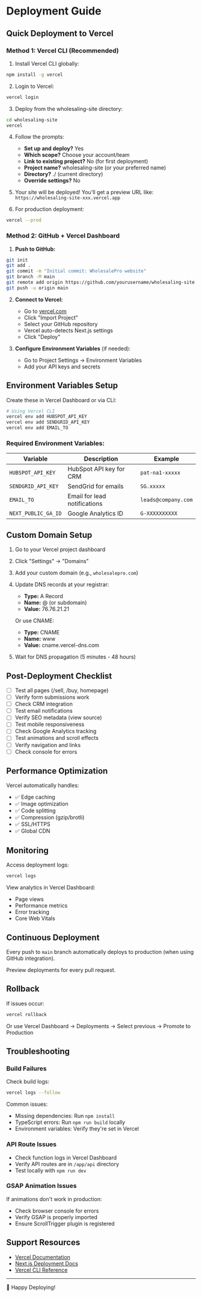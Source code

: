 # Deployment Guide

## Quick Deployment to Vercel

### Method 1: Vercel CLI (Recommended)

1. Install Vercel CLI globally:
```bash
npm install -g vercel
```

2. Login to Vercel:
```bash
vercel login
```

3. Deploy from the wholesaling-site directory:
```bash
cd wholesaling-site
vercel
```

4. Follow the prompts:
   - **Set up and deploy?** Yes
   - **Which scope?** Choose your account/team
   - **Link to existing project?** No (for first deployment)
   - **Project name?** wholesaling-site (or your preferred name)
   - **Directory?** ./ (current directory)
   - **Override settings?** No

5. Your site will be deployed! You'll get a preview URL like:
   `https://wholesaling-site-xxx.vercel.app`

6. For production deployment:
```bash
vercel --prod
```

### Method 2: GitHub + Vercel Dashboard

1. **Push to GitHub:**
```bash
git init
git add .
git commit -m "Initial commit: WholesalePro website"
git branch -M main
git remote add origin https://github.com/yourusername/wholesaling-site.git
git push -u origin main
```

2. **Connect to Vercel:**
   - Go to [vercel.com](https://vercel.com/new)
   - Click "Import Project"
   - Select your GitHub repository
   - Vercel auto-detects Next.js settings
   - Click "Deploy"

3. **Configure Environment Variables** (if needed):
   - Go to Project Settings → Environment Variables
   - Add your API keys and secrets

## Environment Variables Setup

Create these in Vercel Dashboard or via CLI:

```bash
# Using Vercel CLI
vercel env add HUBSPOT_API_KEY
vercel env add SENDGRID_API_KEY
vercel env add EMAIL_TO
```

### Required Environment Variables:

| Variable | Description | Example |
|----------|-------------|---------|
| `HUBSPOT_API_KEY` | HubSpot API key for CRM | `pat-na1-xxxxx` |
| `SENDGRID_API_KEY` | SendGrid for emails | `SG.xxxxx` |
| `EMAIL_TO` | Email for lead notifications | `leads@company.com` |
| `NEXT_PUBLIC_GA_ID` | Google Analytics ID | `G-XXXXXXXXXX` |

## Custom Domain Setup

1. Go to your Vercel project dashboard
2. Click "Settings" → "Domains"
3. Add your custom domain (e.g., `wholesalepro.com`)
4. Update DNS records at your registrar:
   - **Type:** A Record
   - **Name:** @ (or subdomain)
   - **Value:** 76.76.21.21
   
   Or use CNAME:
   - **Type:** CNAME
   - **Name:** www
   - **Value:** cname.vercel-dns.com

5. Wait for DNS propagation (5 minutes - 48 hours)

## Post-Deployment Checklist

- [ ] Test all pages (/sell, /buy, homepage)
- [ ] Verify form submissions work
- [ ] Check CRM integration
- [ ] Test email notifications
- [ ] Verify SEO metadata (view source)
- [ ] Test mobile responsiveness
- [ ] Check Google Analytics tracking
- [ ] Test animations and scroll effects
- [ ] Verify navigation and links
- [ ] Check console for errors

## Performance Optimization

Vercel automatically handles:
- ✅ Edge caching
- ✅ Image optimization
- ✅ Code splitting
- ✅ Compression (gzip/brotli)
- ✅ SSL/HTTPS
- ✅ Global CDN

## Monitoring

Access deployment logs:
```bash
vercel logs
```

View analytics in Vercel Dashboard:
- Page views
- Performance metrics
- Error tracking
- Core Web Vitals

## Continuous Deployment

Every push to `main` branch automatically deploys to production (when using GitHub integration).

Preview deployments for every pull request.

## Rollback

If issues occur:
```bash
vercel rollback
```

Or use Vercel Dashboard → Deployments → Select previous → Promote to Production

## Troubleshooting

### Build Failures

Check build logs:
```bash
vercel logs --follow
```

Common issues:
- Missing dependencies: Run `npm install`
- TypeScript errors: Run `npm run build` locally
- Environment variables: Verify they're set in Vercel

### API Route Issues

- Check function logs in Vercel Dashboard
- Verify API routes are in `/app/api` directory
- Test locally with `npm run dev`

### GSAP Animation Issues

If animations don't work in production:
- Check browser console for errors
- Verify GSAP is properly imported
- Ensure ScrollTrigger plugin is registered

## Support Resources

- [Vercel Documentation](https://vercel.com/docs)
- [Next.js Deployment Docs](https://nextjs.org/docs/deployment)
- [Vercel CLI Reference](https://vercel.com/docs/cli)

---

🚀 Happy Deploying!


